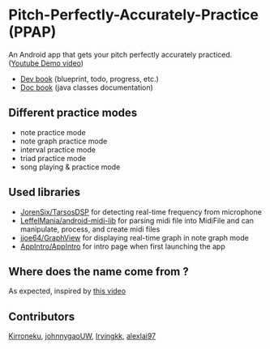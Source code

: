 # Pitch-Perfectly-Accurately-Practice (PPAP)
An Android app that gets your pitch perfectly accurately practiced. ([Youtube Demo video](https://youtu.be/JqUM81U_XtY))

- [Dev book](https://alexlai97.github.io/Pitch-Perfectly-Accurately-Practice/) (blueprint, todo, progress, etc.)
- [Doc book](https://alexlai97.github.io/Pitch-Perfectly-Accurately-Practice/doc-book/index.html) (java classes documentation)


## Different practice modes
- note practice mode
- note graph practice mode
- interval practice mode
- triad practice mode
- song playing & practice mode

## Used libraries
- [JorenSix/TarsosDSP](https://github.com/JorenSix/TarsosDSP) for detecting real-time frequency from microphone
- [LeffelMania/android-midi-lib](https://github.com/LeffelMania/android-midi-lib) for parsing midi file into MidiFile and can manipulate, process, and create midi files
- [jjoe64/GraphView](https://github.com/jjoe64/GraphView) for displaying real-time graph in note graph mode
- [AppIntro/AppIntro](https://github.com/AppIntro/AppIntro) for intro page when first launching the app


## Where does the name come from ?
As expected, inspired by [this video](https://youtu.be/Ct6BUPvE2sM)

## Contributors
[Kirroneku](https://github.com/Kirroneku), [johnnygaoUW](https://github.com/johnnygaoUW), [Irvingkk](https://github.com/Irvingkk), [alexlai97](https://github.com/alexlai97)
